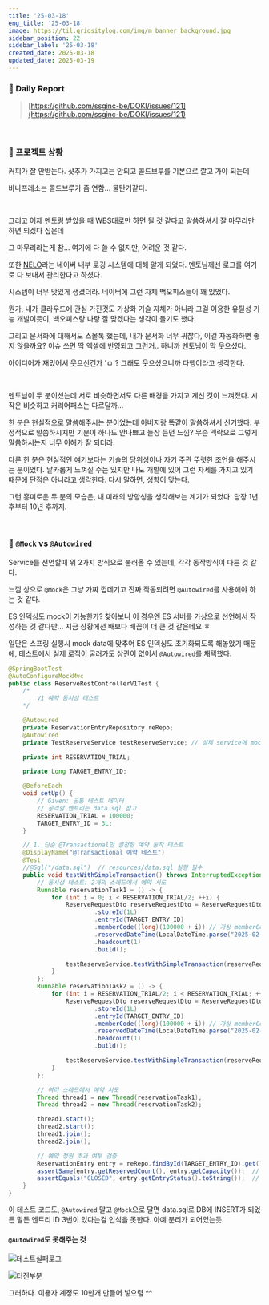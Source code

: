```yaml
---
title: '25-03-18'
eng_title: '25-03-18'
image: https://til.qriositylog.com/img/m_banner_background.jpg
sidebar_position: 22
sidebar_label: '25-03-18'
created_date: 2025-03-18
updated_date: 2025-03-19
---
```


### 📌 Daily Report
> [https://github.com/ssginc-be/DOKI/issues/121](https://github.com/ssginc-be/DOKI/issues/121)

<br/>

### 📌 프로젝트 상황

커피가 잘 안받는다. 샷추가 가지고는 안되고 콜드브루를 기본으로 깔고 가야 되는데

바나프레소는 콜드브루가 좀 연함... 물탄거같다.

<br />

그리고 어제 멘토링 받았을 때 [WBS](https://docs.google.com/spreadsheets/d/1PWygskbZvWeLE4F63wCe6ElBoiYQ2GpzCQgNDIKfipI/edit?gid=1856715134#gid=1856715134)대로만 하면 될 것 같다고 말씀하셔서 잘 마무리만 하면 되겠다 싶은데

그 마무리라는게 참... 여기에 다 쓸 수 없지만, 어려운 것 같다.

또한 [NELO](https://d2.naver.com/helloworld/2461452)라는 네이버 내부 로깅 시스템에 대해 알게 되었다. 멘토님께선 로그를 여기로 다 보내서 관리한다고 하셨다.

시스템이 너무 맛있게 생겼더라. 네이버에 그런 자체 백오피스들이 꽤 있었다.

뭔가, 내가 클라우드에 관심 가진것도 가상화 기술 자체가 아니라 그걸 이용한 유틸성 기능 개발이듯이, 백오피스랑 나랑 잘 맞겠다는 생각이 들기도 했다.

그리고 문서화에 대해서도 스몰톡 했는데, 내가 문서화 너무 귀찮다, 이걸 자동화하면 좋지 않을까요? 이슈 쓰면 딱 엑셀에 반영되고 그런거.. 하니까 멘토님이 막 웃으셨다.

아이디어가 재밌어서 웃으신건가 'ㅁ'? 그래도 웃으셨으니까 다행이라고 생각한다.

<br />

멘토님이 두 분이셨는데 서로 비슷하면서도 다른 배경을 가지고 계신 것이 느껴졌다. 시작은 비슷하고 커리어패스는 다르달까...

한 분은 현실적으로 말씀해주시는 분이었는데 아버지랑 똑같이 말씀하셔서 신기했다. 부정적으로 말씀하시지만 기분이 하나도 안나쁘고 늘상 듣던 느낌? 무슨 맥락으로 그렇게 말씀하시는지 너무 이해가 잘 되더라.

다른 한 분은 현실적인 얘기보다는 기술의 당위성이나 자기 주관 뚜렷한 조언을 해주시는 분이었다. 날카롭게 느껴질 수는 있지만 나도 개발에 있어 그런 자세를 가지고 있기 때문에 단점은 아니라고 생각한다. 다시 말하면, 성향이 맞는다.

그런 흥미로운 두 분의 모습은, 내 미래의 방향성을 생각해보는 계기가 되었다. 당장 1년 후부터 10년 후까지.


<br />

### 📌 `@Mock` vs `@Autowired`

Service를 선언할때 위 2가지 방식으로 불러올 수 있는데, 각각 동작방식이 다른 것 같다.

느낌 상으로 `@Mock`은 그냥 가짜 껍데기고 진짜 작동되려면 `@Autowired`를 사용해야 하는 것 같다.

ES 인덱싱도 mock이 가능한가? 찾아보니 이 경우엔 ES 서버를 가상으로 선언해서 작성하는 것 같다만... 지금 상황에선 배보다 배꼽이 더 큰 것 같은데요 ㅎ

일단은 스프링 실행시 mock data에 맞추어 ES 인덱싱도 초기화되도록 해놓았기 때문에, 테스트에서 실제 로직이 굴러가도 상관이 없어서 `@Autowired`를 채택했다.

```java
@SpringBootTest
@AutoConfigureMockMvc
public class ReserveRestControllerV1Test {
    /*
        V1 예약 동시성 테스트
    */

    @Autowired
    private ReservationEntryRepository reRepo;
    @Autowired
    private TestReserveService testReserveService; // 실제 service에 mock 객체 주입

    private int RESERVATION_TRIAL;

    private Long TARGET_ENTRY_ID;

    @BeforeEach
    void setUp() {
        // Given: 공통 테스트 데이터
        // 공격할 엔트리는 data.sql 참고
        RESERVATION_TRIAL = 100000;
        TARGET_ENTRY_ID = 3L;
    }

    // 1. 단순 @Transactional만 설정한 예약 동작 테스트
    @DisplayName("@Transactional 예약 테스트")
    @Test
    //@Sql("/data.sql")  // resources/data.sql 실행 필수
    public void testWithSimpleTransaction() throws InterruptedException {
        // 동시성 테스트: 2개의 스레드에서 예약 시도
        Runnable reservationTask1 = () -> {
            for (int i = 0; i < RESERVATION_TRIAL/2; ++i) {
                ReserveRequestDto reserveRequestDto = ReserveRequestDto.builder()
                        .storeId(1L)
                        .entryId(TARGET_ENTRY_ID)
                        .memberCode((long)(100000 + i)) // 가상 memberCode 설정: 100000 ~ 149999
                        .reservedDateTime(LocalDateTime.parse("2025-02-25 14:30", DateTimeFormatter.ofPattern("yyyy-MM-dd HH:mm")))
                        .headcount(1)
                        .build();

                testReserveService.testWithSimpleTransaction(reserveRequestDto);
            }
        };
        Runnable reservationTask2 = () -> {
            for (int i = RESERVATION_TRIAL/2; i < RESERVATION_TRIAL; ++i) {
                ReserveRequestDto reserveRequestDto = ReserveRequestDto.builder()
                        .storeId(1L)
                        .entryId(TARGET_ENTRY_ID)
                        .memberCode((long)(100000 + i)) // 가상 memberCode 설정: 150000 ~ 199999
                        .reservedDateTime(LocalDateTime.parse("2025-02-25 14:30", DateTimeFormatter.ofPattern("yyyy-MM-dd HH:mm")))
                        .headcount(1)
                        .build();

                testReserveService.testWithSimpleTransaction(reserveRequestDto);
            }
        };

        // 여러 스레드에서 예약 시도
        Thread thread1 = new Thread(reservationTask1);
        Thread thread2 = new Thread(reservationTask2);

        thread1.start();
        thread2.start();
        thread1.join();
        thread2.join();

        // 예약 정원 초과 여부 검증
        ReservationEntry entry = reRepo.findById(TARGET_ENTRY_ID).get();
        assertSame(entry.getReservedCount(), entry.getCapacity());  // 최대 정원 초과 여부 확인
        assertEquals("CLOSED", entry.getEntryStatus().toString());  // 엔트리가 닫혔는지 확인
    }
}
```

이 테스트 코드도, `@Autowired` 말고 `@Mock`으로 달면 data.sql로 DB에 INSERT가 되었든 말든 엔트리 ID 3번이 있다는걸 인식을 못한다. 아예 분리가 되어있는듯.

#### `@Autowired`도 못해주는 것

![테스트실패로그](https://github.com/user-attachments/assets/24e816f7-4574-4545-a946-bbd77148df1c)

![터진부분](https://github.com/user-attachments/assets/593e5b99-8d67-4429-a229-5a88168a1480)

그러하다. 이용자 계정도 10만개 만들어 넣으렴 ^^

<br />

### 